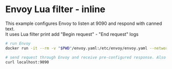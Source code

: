 # Envoy Lua filter - inline
 
 This example configures Envoy to listen at 9090 and respond with canned text.  
 It uses Lua filter print add "Begin request" - "End request" logs

```bash
# run Envoy
docker run -it --rm -v "$PWD"/envoy.yaml:/etc/envoy/envoy.yaml --network host envoyproxy/envoy:v1.22-latest
```

```bash
# send request through Envoy and receive pre-configured response. Also see logs from Lua in Envoy process window
curl localhost:9090
```
